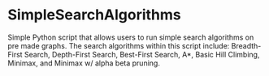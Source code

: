 # SimpleSearchAlgorithms
Simple Python script that allows users to run simple search algorithms on pre made graphs. The search algorithms within this script include: Breadth-First Search, Depth-First Search, Best-First Search, A*, Basic Hill Climbing, Minimax, and Minimax w/ alpha beta pruning. 

